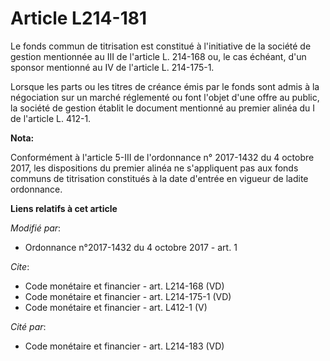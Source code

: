 # Article L214-181

Le fonds commun de titrisation est constitué à l'initiative de la société de gestion mentionnée au III de l'article L.
214-168 ou, le cas échéant, d'un sponsor mentionné au IV de l'article L. 214-175-1.

Lorsque les parts ou les titres de créance émis par le fonds sont admis à la négociation sur un marché réglementé ou font
l'objet d'une offre au public, la société de gestion établit le document mentionné au premier alinéa du I de l'article L.
412-1.

**Nota:**

Conformément à l'article 5-III de l'ordonnance n° 2017-1432 du 4 octobre 2017, les dispositions du premier alinéa ne
s'appliquent pas aux fonds communs de titrisation constitués à la date d'entrée en vigueur de ladite ordonnance.

**Liens relatifs à cet article**

_Modifié par_:

  - Ordonnance n°2017-1432 du 4 octobre 2017 - art. 1

_Cite_:

  - Code monétaire et financier - art. L214-168 (VD)
  - Code monétaire et financier - art. L214-175-1 (VD)
  - Code monétaire et financier - art. L412-1 (V)

_Cité par_:

  - Code monétaire et financier - art. L214-183 (VD)
